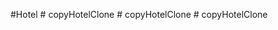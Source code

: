 #Hotel
#   c o p y H o t e l C l o n e  
 #   c o p y H o t e l C l o n e  
 #   c o p y H o t e l C l o n e  
 